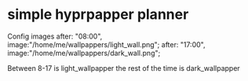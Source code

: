 # simple hyprpapper planner

Config images
after: "08:00", image:"/home/me/wallpappers/light_wall.png";
after: "17:00", image:"/home/me/wallpappers/dark_wall.png";

Between 8-17 is light_wallpapper the rest of the time is dark_wallpapper